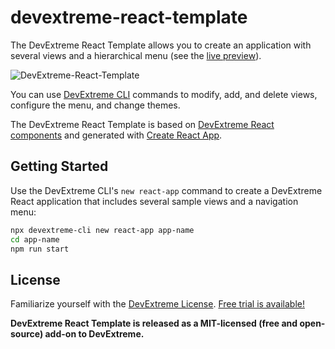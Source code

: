 # devextreme-react-template

The DevExtreme React Template allows you to create an application with several views and a hierarchical menu (see the [live preview](https://devexpress.github.io/devextreme-react-template)).

![DevExtreme-React-Template](https://user-images.githubusercontent.com/2280467/55784081-79798480-5ab8-11e9-8257-1ef9599b90a6.png)

You can use [DevExtreme CLI](https://github.com/DevExpress/devextreme-cli) commands to modify, add, and delete views, configure the menu, and change themes.

The DevExtreme React Template is based on [DevExtreme React components](https://github.com/devexpress/devextreme-react) and generated with [Create React App](https://github.com/facebook/create-react-app).

## <a name="getting-started"></a>Getting Started

Use the DevExtreme CLI's `new react-app` command to create a DevExtreme React application that includes several sample views and a navigation menu:

```bash
npx devextreme-cli new react-app app-name
cd app-name
npm run start
```

## <a name="license"></a>License

Familiarize yourself with the
[DevExtreme License](https://js.devexpress.com/Licensing/).
[Free trial is available!](http://js.devexpress.com/Buy/)

**DevExtreme React Template is released as a MIT-licensed (free and open-source) add-on to DevExtreme.**